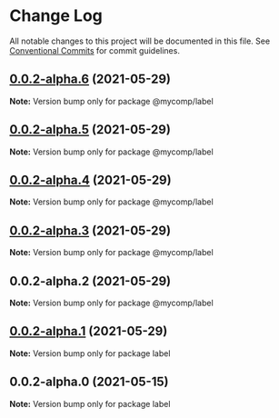 # Change Log

All notable changes to this project will be documented in this file.
See [Conventional Commits](https://conventionalcommits.org) for commit guidelines.

## [0.0.2-alpha.6](https://github.com/avipeels/components/compare/@mycomp/label@0.0.2-alpha.5...@mycomp/label@0.0.2-alpha.6) (2021-05-29)

**Note:** Version bump only for package @mycomp/label





## [0.0.2-alpha.5](https://github.com/avipeels/components/compare/@mycomp/label@0.0.2-alpha.4...@mycomp/label@0.0.2-alpha.5) (2021-05-29)

**Note:** Version bump only for package @mycomp/label





## [0.0.2-alpha.4](https://github.com/avipeels/components/compare/@mycomp/label@0.0.2-alpha.3...@mycomp/label@0.0.2-alpha.4) (2021-05-29)

**Note:** Version bump only for package @mycomp/label





## [0.0.2-alpha.3](https://github.com/avipeels/components/compare/@mycomp/label@0.0.2-alpha.2...@mycomp/label@0.0.2-alpha.3) (2021-05-29)

**Note:** Version bump only for package @mycomp/label





## 0.0.2-alpha.2 (2021-05-29)

**Note:** Version bump only for package @mycomp/label





## [0.0.2-alpha.1](https://github.com/avipeels/components/compare/label@0.0.2-alpha.0...label@0.0.2-alpha.1) (2021-05-29)

**Note:** Version bump only for package label





## 0.0.2-alpha.0 (2021-05-15)

**Note:** Version bump only for package label
